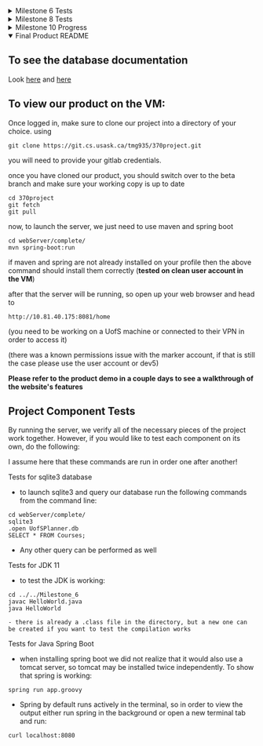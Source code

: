 <details>
<summary>Milestone 6 Tests</summary>
All tests assume files are in working directory and testing environment is within the VM (Milestone_6/ of the repository)  

Tests for sqlite3 database
  - to launch sqlite3 and query our database run the following commands from the command line:
```
sqlite3
.open UofSPlanner.db
SELECT * FROM Courses;
```
  - Any other query can be performed as well

Tests for JDK 11
  - to test the JDK is working:
```
    $ javac HelloWorld.java
    $ java HelloWorld
```
    - there is already a .class file in the directory, but a new one can be created if you want to test the compilation works


Tests for Java Spring Boot

  - Spring had to be installed for each user, as permission was denied to install it in usr/local/bin. And also we were unable to access the marker's profile to install for that user as well.
  - So if spring does not work within the marker profile, install it with these lines:
```
    $ curl -s "https://get.sdkman.io" | bash  
    $ source "$HOME/.sdkman/bin/sdkman-init.sh"  
    $ sdk install springboot  
```
  - when installing spring boot we did not realize that it would also use a tomcat server, so tomcat may be installed twice independently. To show that spring is working:
```
    $ spring run app.groovy
```
  - Spring by default runs actively in the terminal unlike tomcat which ran in the background, so in order to view the output either run spring in the background or open a new terminal tab and run:
```
    $ curl localhost:8080
``` 
  - Also by default spring will start it's server on the same port as tomcat, so make sure to stop the tomcat server first before launching this one 

    
    

Tests For JDBC
  - Navigate to "connect" directory first
  - Run the following command to select the "CourseCode" column from the "Courses" table:

    $ java -cp .:.sqlite-jdbc-3.30.1.jar net.sqlitetest.TestQuery

  - Currently not working, but connection to database is fine
 
</details>

<details>
<summary>Milestone 8 Tests</summary>

 ## Website tests
 
we don't have access to the marker's profile so there may be some setup required
first.
Hopefully maven is installed for the marker profile, test it with  
`mvn -version`

if it isn't:
`sudo apt-get install maven`

after that installs, spring boot should be on the system already:
(assuming your working from your home directory)
```
cd 370project
git fetch
git checkout alpha
git pull
```
This will get you up to date with our repository
```
cd webServer/complete
mvn spring-boot:run
```
This will launch the server on port 8081, it can be view in the browser at:
`http://10.81.40.175:8081/`
as long as your on a Usask machine or using the VPN

On the website you can navigate through the basic pages of our website.
I have created some stubs for any information that requires data from the 
backend. Please refer to our storyboards for some of the functionality!
  
 ## Database tests 


```
cd 370project/webServer/complete/src/main/query
(or from wherever you are to the end directory)
sqlite3 
.open UofSPlanner.db
.tables
Courses             Degrees             TestFavouriteList
CreditConflicts     Prerequisites       Users
DegreeRequirements  TestCompletedList   test

.read db_upkeep/counCheck.sql
Should return:
360, number of distinct rows in Courses table
330, number of distinct rows in DegreeRequirements table
121, number of distinct rows in Credit Conflicts table
Should have 4 undergraduate degrees for computer science listedS
```

- Prerequisistes table is being reworked

 ## JDBC Tests
 again, working from you home directory
 ```
 cd 370project/webServer/complete/src/main/query
 ```
 there you can find a .txt file with a sample query fo the database
 running it:
 ```
 java -classpath sqlite-jdbc-3.8.11.2.jar db_query/src/db_query/CoursesQuery.java
 ```
 results in every single CMPT course being printed to the console from JDBC
 
 ## What User Stories did we implement?
 - As Alan Admin, I need a database to hold all of the classes and programs, 
 so that the information is accessible for the rest of the application.
 - As Alan Admin, I want to be able to add and remove classes to and from the 
 database, so that the catalogue of classes is up to date.

 ## What User stories are partially complete? 
 - As Newman I want to see a list of first year CMPT courses so I know what
courses to take this years.
 - As Newman I want to see info about CMPT courses so I know what
the course will cover.
 -As Ember I’d like my favourited classes to show they are on that list when 
looking at the course description. (star icon?)

**Right now these user stories have front end stubs, we will be working on 
the communication of data to and from the back end**


</details>

<details>
<summary>Milestone 10 Progress</summary>

## To view our product progress on the vm:
Once logged in, make sure to clone our project into a directory of your choice.
using 
```
git clone https://git.cs.usask.ca/tmg935/370project.git
```
you will need to provide your gitlab credentials.

once you have cloned our product, you should switch over to the beta branch
and make sure your working copy is up to date
```
cd 370project
git fetch
git checkout beta
```
now, to launch the server, we just need to use maven and spring boot
```
cd webServer/complete/
mvn spring-boot:run
```

if maven and spring are not already installed on your profile then the above
command should install them correctly (tested on clean user account in the VM)

after that the server will be running, so open up your web browser and head to
```
http://10.81.40.175:8081/home
```
(you need to be working on a UofS machine or connected to their VPN in order 
to access it)


</details>

<details open>
<summary>Final Product README</summary>

## To see the database documentation 
Look [here](https://git.cs.usask.ca/tmg935/370project/-/blob/master/DB_README.pdf) and [here](https://git.cs.usask.ca/tmg935/370project/-/blob/master/UofSPlannerDB_Documentation.pdf) 

## To view our product  on the VM:
Once logged in, make sure to clone our project into a directory of your choice.
using 
```
git clone https://git.cs.usask.ca/tmg935/370project.git
```
you will need to provide your gitlab credentials.

once you have cloned our product, you should switch over to the beta branch
and make sure your working copy is up to date
```
cd 370project
git fetch
git pull
```
now, to launch the server, we just need to use maven and spring boot
```
cd webServer/complete/
mvn spring-boot:run
```

if maven and spring are not already installed on your profile then the above
command should install them correctly (**tested on clean user account in the VM**)

after that the server will be running, so open up your web browser and head to
```
http://10.81.40.175:8081/home
```
(you need to be working on a UofS machine or connected to their VPN in order 
to access it)

(there was a known permissions issue with the marker account, if that is still
the case please use the user account or dev5)

**Please refer to the product demo in a couple days to see a walkthrough of the website's features**

## Project Component Tests
By running the server, we verify all of the necessary pieces of the project
work together. However, if you would like to test each component on its own, 
do the following: 

I assume here that these commands are run in order one after another!

Tests for sqlite3 database
  - to launch sqlite3 and query our database run the following commands from the command line:
```
cd webServer/complete/
sqlite3
.open UofSPlanner.db
SELECT * FROM Courses;
```
  - Any other query can be performed as well

Tests for JDK 11
  - to test the JDK is working:
```
cd ../../Milestone_6
javac HelloWorld.java
java HelloWorld
```
    - there is already a .class file in the directory, but a new one can be created if you want to test the compilation works

Tests for Java Spring Boot

  - when installing spring boot we did not realize that it would also use a tomcat server, so tomcat may be installed twice independently. To show that spring is working:
```
spring run app.groovy
```
  - Spring by default runs actively in the terminal, so in order to view the output either run spring in the background or open a new terminal tab and run:
```
curl localhost:8080
```    

</details>